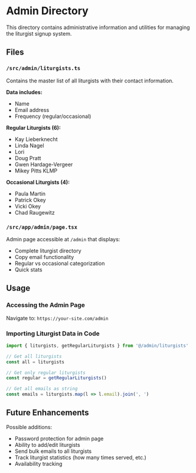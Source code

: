 # Admin Directory

This directory contains administrative information and utilities for managing the liturgist signup system.

## Files

### `/src/admin/liturgists.ts`
Contains the master list of all liturgists with their contact information.

**Data includes:**
- Name
- Email address
- Frequency (regular/occasional)

**Regular Liturgists (6):**
- Kay Lieberknecht
- Linda Nagel
- Lori
- Doug Pratt
- Gwen Hardage-Vergeer
- Mikey Pitts KLMP

**Occasional Liturgists (4):**
- Paula Martin
- Patrick Okey
- Vicki Okey
- Chad Raugewitz

### `/src/app/admin/page.tsx`
Admin page accessible at `/admin` that displays:
- Complete liturgist directory
- Copy email functionality
- Regular vs occasional categorization
- Quick stats

## Usage

### Accessing the Admin Page
Navigate to: `https://your-site.com/admin`

### Importing Liturgist Data in Code
```typescript
import { liturgists, getRegularLiturgists } from '@/admin/liturgists'

// Get all liturgists
const all = liturgists

// Get only regular liturgists
const regular = getRegularLiturgists()

// Get all emails as string
const emails = liturgists.map(l => l.email).join(', ')
```

## Future Enhancements

Possible additions:
- Password protection for admin page
- Ability to add/edit liturgists
- Send bulk emails to all liturgists
- Track liturgist statistics (how many times served, etc.)
- Availability tracking
